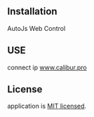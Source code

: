 ## Installation

AutoJs Web Control

## USE

connect ip www.calibur.pro

## License

application is [MIT licensed](LICENSE).
